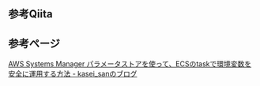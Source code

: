 
## 参考Qiita

## 参考ページ

[AWS Systems Manager パラメータストアを使って、ECSのtaskで環境変数を安全に運用する方法 - kasei_sanのブログ](https://blog.kasei-san.com/entry/2019/07/29/094935?utm_source=feed)
